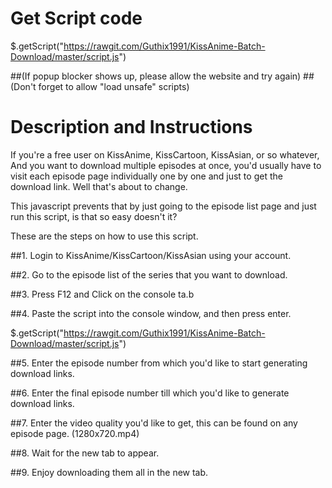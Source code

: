 Get Script code
======================

$.getScript("https://rawgit.com/Guthix1991/KissAnime-Batch-Download/master/script.js")

##(If popup blocker shows up, please allow the website and try again)
##(Don't forget to allow "load unsafe" scripts)

Description and Instructions
======================

If you're a free user on KissAnime, KissCartoon, KissAsian, or so whatever, And you want to download multiple episodes at once, you'd usually have to visit each episode page individually one by one and just to get the download link. Well that's about to change.

This javascript prevents that by just going to the episode list page and just run this script, is that so easy doesn't it?

These are the steps on how to use this script.

##1. Login to KissAnime/KissCartoon/KissAsian using your account.

##2. Go to the episode list of the series that you want to download.

##3. Press F12 and Click on the console ta.b 

##4. Paste the script into the console window, and then press enter.

$.getScript("https://rawgit.com/Guthix1991/KissAnime-Batch-Download/master/script.js")

##5. Enter the episode number from which you'd like to start generating download links.

##6. Enter the final episode number till which you'd like to generate download links.

##7. Enter the video quality you'd like to get, this can be found on any episode page. (1280x720.mp4)  

##8. Wait for the new tab to appear.

##9. Enjoy downloading them all in the new tab.
